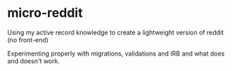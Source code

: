 # micro-reddit
Using my active record knowledge to create a lightweight version of reddit (no front-end)

Experimenting properly with migrations, validations and IRB and what does and doesn't work. 

